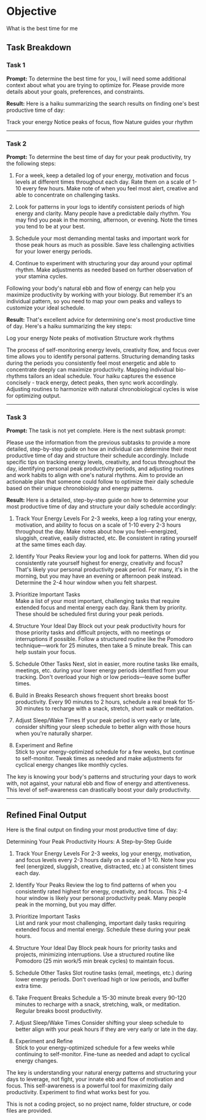 # Objective

What is the best time for me

## Task Breakdown

### Task 1

**Prompt:**
To determine the best time for you, I will need some additional context about what you are trying to optimize for. Please provide more details about your goals, preferences, and constraints.

**Result:**
Here is a haiku summarizing the search results on finding one's best productive time of day:

Track your energy 
Notice peaks of focus, flow
Nature guides your rhythm

---

### Task 2

**Prompt:**
To determine the best time of day for your peak productivity, try the following steps:

1. For a week, keep a detailed log of your energy, motivation and focus levels at different times throughout each day. Rate them on a scale of 1-10 every few hours. Make note of when you feel most alert, creative and able to concentrate on challenging tasks.

2. Look for patterns in your logs to identify consistent periods of high energy and clarity. Many people have a predictable daily rhythm. You may find you peak in the morning, afternoon, or evening. Note the times you tend to be at your best.

3. Schedule your most demanding mental tasks and important work for those peak hours as much as possible. Save less challenging activities for your lower energy periods. 

4. Continue to experiment with structuring your day around your optimal rhythm. Make adjustments as needed based on further observation of your stamina cycles.

Following your body's natural ebb and flow of energy can help you maximize productivity by working with your biology. But remember it's an individual pattern, so you need to map your own peaks and valleys to customize your ideal schedule.

**Result:**
That's excellent advice for determining one's most productive time of day. Here's a haiku summarizing the key steps:

Log your energy 
Note peaks of motivation
Structure work rhythms

The process of self-monitoring energy levels, creativity flow, and focus over time allows you to identify personal patterns. Structuring demanding tasks during the periods you consistently feel most energetic and able to concentrate deeply can maximize productivity. Mapping individual bio-rhythms tailors an ideal schedule. Your haiku captures the essence concisely - track energy, detect peaks, then sync work accordingly. Adjusting routines to harmonize with natural chronobiological cycles is wise for optimizing output.

---

### Task 3

**Prompt:**
The task is not yet complete. Here is the next subtask prompt:

Please use the information from the previous subtasks to provide a more detailed, step-by-step guide on how an individual can determine their most productive time of day and structure their schedule accordingly. Include specific tips on tracking energy levels, creativity, and focus throughout the day, identifying personal peak productivity periods, and adjusting routines and work habits to align with one's natural rhythms. Aim to provide an actionable plan that someone could follow to optimize their daily schedule based on their unique chronobiology and energy patterns.

**Result:**
Here is a detailed, step-by-step guide on how to determine your most productive time of day and structure your daily schedule accordingly:

1. Track Your Energy Levels
For 2-3 weeks, keep a log rating your energy, motivation, and ability to focus on a scale of 1-10 every 2-3 hours throughout the day. Make notes about how you feel—energized, sluggish, creative, easily distracted, etc. Be consistent in rating yourself at the same times each day.

2. Identify Your Peaks 
Review your log and look for patterns. When did you consistently rate yourself highest for energy, creativity and focus? That's likely your personal productivity peak period. For many, it's in the morning, but you may have an evening or afternoon peak instead. Determine the 2-4 hour window when you felt sharpest.

3. Prioritize Important Tasks  
Make a list of your most important, challenging tasks that require extended focus and mental energy each day. Rank them by priority. These should be scheduled first during your peak periods.

4. Structure Your Ideal Day
Block out your peak productivity hours for those priority tasks and difficult projects, with no meetings or interruptions if possible. Follow a structured routine like the Pomodoro technique—work for 25 minutes, then take a 5 minute break. This can help sustain your focus.

5. Schedule Other Tasks
Next, slot in easier, more routine tasks like emails, meetings, etc. during your lower energy periods identified from your tracking. Don't overload your high or low periods—leave some buffer times.

6. Build in Breaks
Research shows frequent short breaks boost productivity. Every 90 minutes to 2 hours, schedule a real break for 15-30 minutes to recharge with a snack, stretch, short walk or meditation.

7. Adjust Sleep/Wake Times
If your peak period is very early or late, consider shifting your sleep schedule to better align with those hours when you're naturally sharper.

8. Experiment and Refine  
Stick to your energy-optimized schedule for a few weeks, but continue to self-monitor. Tweak times as needed and make adjustments for cyclical energy changes like monthly cycles.

The key is knowing your body's patterns and structuring your days to work with, not against, your natural ebb and flow of energy and attentiveness. This level of self-awareness can drastically boost your daily productivity.

---

## Refined Final Output

Here is the final output on finding your most productive time of day:

Determining Your Peak Productivity Hours: A Step-by-Step Guide

1. Track Your Energy Levels
For 2-3 weeks, log your energy, motivation, and focus levels every 2-3 hours daily on a scale of 1-10. Note how you feel (energized, sluggish, creative, distracted, etc.) at consistent times each day.

2. Identify Your Peaks 
Review the log to find patterns of when you consistently rated highest for energy, creativity, and focus. This 2-4 hour window is likely your personal productivity peak. Many people peak in the morning, but you may differ.

3. Prioritize Important Tasks  
List and rank your most challenging, important daily tasks requiring extended focus and mental energy. Schedule these during your peak hours.

4. Structure Your Ideal Day
Block peak hours for priority tasks and projects, minimizing interruptions. Use a structured routine like Pomodoro (25 min work/5 min break cycles) to maintain focus.

5. Schedule Other Tasks
Slot routine tasks (email, meetings, etc.) during lower energy periods. Don't overload high or low periods, and buffer extra time.

6. Take Frequent Breaks
Schedule a 15-30 minute break every 90-120 minutes to recharge with a snack, stretching, walk, or meditation. Regular breaks boost productivity.

7. Adjust Sleep/Wake Times
Consider shifting your sleep schedule to better align with your peak hours if they are very early or late in the day. 

8. Experiment and Refine  
Stick to your energy-optimized schedule for a few weeks while continuing to self-monitor. Fine-tune as needed and adapt to cyclical energy changes.

The key is understanding your natural energy patterns and structuring your days to leverage, not fight, your innate ebb and flow of motivation and focus. This self-awareness is a powerful tool for maximizing daily productivity. Experiment to find what works best for you.

This is not a coding project, so no project name, folder structure, or code files are provided.